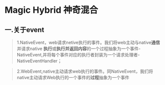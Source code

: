 # Magic Hybrid 神奇混合

## 一.关于event

>1.NativeEvent，web请求netive执行的事件。我们将web主动与native<strong>通信</strong>并请求native
<strong>执行</strong>或<strong>执行并返回内容</strong>的一个过程抽象为一个事件-NativeEvent,并将每个事件对应的执行者封装为一个请求处理者-NativeEventHandler；


>2.WebEvent,native主动请求web执行的事件。同NativeEvent，我们将native主动请求Web执行的一个事件的<strong>过程</strong>抽象为一个事件